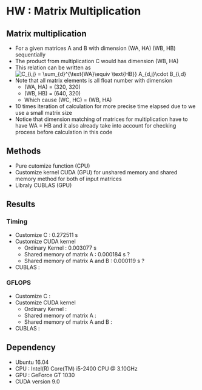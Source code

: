 # HW : Matrix Multiplication
## Matrix multiplication 
* For a given matrices A and B with dimension (WA, HA) (WB, HB) sequentially
* The product from multiplication C would has dimension (WB, HA)
* This relation can be written as  <br/>
	<img style="text-align: center;" src="https://latex.codecogs.com/gif.latex?C_{i,j}&space;=&space;\sum_{d}^{\text{WA}\equiv&space;\text{HB}}&space;A_{d,j}\cdot&space;B_{i,d}" title="C_{i,j} = \sum_{d}^{\text{WA}\equiv \text{HB}} A_{d,j}\cdot B_{i,d}" />
* Note that all matrix elements is all float number with dimension
	* (WA, HA) = (320, 320)
	* (WB, HB) = (640, 320)
	* Which cause (WC, HC) = (WB, HA)
* 10 times iteration of calculation for more precise time elapsed due to we use a small matrix size
* Notice that dimension matching of matrices for multiplication have to have WA = HB and it also already take into account for checking process before calculation in this code

## Methods
* Pure cutomize function (CPU)
* Customize kernel CUDA (GPU) for unshared memory and shared memory method for both of input matrices
* Libraly CUBLAS (GPU)

## Results
### Timing
* Customize C : 0.272511 s
* Customize CUDA kernel 
	* Ordinary Kernel : 0.003077 s
	* Shared memory of matrix A : 0.000184 s ?
	* Shared memory of matrix A and B : 0.000119 s ?
* CUBLAS : 

### GFLOPS
* Customize C : 
* Customize CUDA kernel 
	* Ordinary Kernel :
	* Shared memory of matrix A :
	* Shared memory of matrix A and B :
* CUBLAS : 

## Dependency
* Ubuntu 16.04
* CPU : Intel(R) Core(TM) i5-2400 CPU @ 3.10GHz
* GPU : GeForce GT 1030 
* CUDA version 9.0